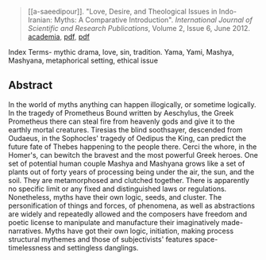 > [[a-saeedipour]]. "Love, Desire, and Theological Issues in Indo-Iranian: Myths: A Comparative Introduction". *International Journal of Scientific and Research Publications*, Volume 2, Issue 6, June 2012. [academia](https://www.academia.edu/8304401/Love-Desire-and-Theological-Issues-in-Indo-Iranian-Myth-A-Comparative-Introduction), [pdf](http://www.ijsrp.org/research-paper-jun2012/ijsrp-June-2012-56.pdf), [pdf](a/a-saeedipour2012b.pdf)

Index Terms- mythic drama, love, sin, tradition. Yama, Yami, Mashya, Mashyana, metaphorical setting, ethical issue

## Abstract
In the world of myths anything can happen illogically, or sometime logically. In the tragedy of Prometheus Bound written by Aeschylus, the Greek Prometheus there can steal fire from heavenly gods and give it to the earthly mortal creatures. Tiresias the blind soothsayer, descended from Oudaeus, in the Sophocles' tragedy of Oedipus the King, can predict the future fate of Thebes happening to the people there. Cerci the whore, in the Homer's, can bewitch the bravest and the most powerful Greek heroes. One set of potential human couple Mashya and Mashyana grows like a set of plants out of forty years of processing being under the air, the sun, and the soil. They are metamorphosed and clutched together. There is apparently no specific limit or any fixed and distinguished laws or regulations. Nonetheless, myths have their own logic, seeds, and cluster. The personification of things and forces, of phenomena, as well as abstractions are widely and repeatedly allowed and the composers have freedom and poetic license to manipulate and manufacture their imaginatively made- narratives. Myths have got their own logic, initiation, making process structural mythemes and those of subjectivists' features space- timelessness and settingless danglings.